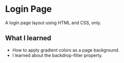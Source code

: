 # Login Page
A login page layout using HTML and CSS, only.

## What I learned
- How to apply gradient colors as a page background.
- I learned about the backdrop-filter property.
